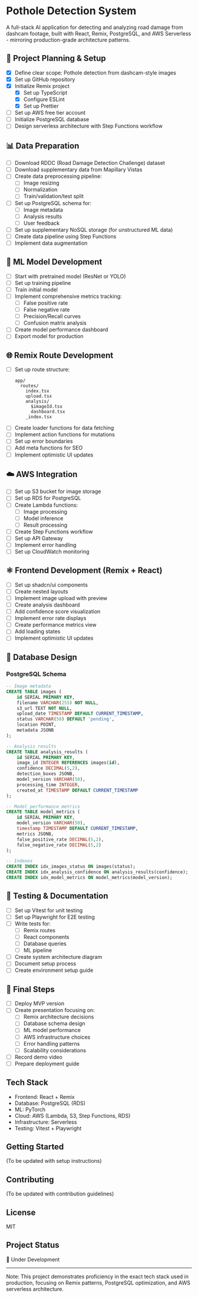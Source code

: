 # Pothole Detection System

A full-stack AI application for detecting and analyzing road damage from dashcam footage, built with React, Remix, PostgreSQL, and AWS Serverless - mirroring production-grade architecture patterns.

## 🎯 Project Planning & Setup

- [x] Define clear scope: Pothole detection from dashcam-style images
- [x] Set up GitHub repository
- [x] Initialize Remix project
  - [x] Set up TypeScript
  - [x] Configure ESLint
  - [x] Set up Prettier
- [ ] Set up AWS free tier account
- [ ] Initialize PostgreSQL database
- [ ] Design serverless architecture with Step Functions workflow

## 📊 Data Preparation

- [ ] Download RDDC (Road Damage Detection Challenge) dataset
- [ ] Download supplementary data from Mapillary Vistas
- [ ] Create data preprocessing pipeline:
  - [ ] Image resizing
  - [ ] Normalization
  - [ ] Train/validation/test split
- [ ] Set up PostgreSQL schema for:
  - [ ] Image metadata
  - [ ] Analysis results
  - [ ] User feedback
- [ ] Set up supplementary NoSQL storage (for unstructured ML data)
- [ ] Create data pipeline using Step Functions
- [ ] Implement data augmentation

## 🤖 ML Model Development

- [ ] Start with pretrained model (ResNet or YOLO)
- [ ] Set up training pipeline
- [ ] Train initial model
- [ ] Implement comprehensive metrics tracking:
  - [ ] False positive rate
  - [ ] False negative rate
  - [ ] Precision/Recall curves
  - [ ] Confusion matrix analysis
- [ ] Create model performance dashboard
- [ ] Export model for production

## 🌐 Remix Route Development

- [ ] Set up route structure:
  ```
  app/
    routes/
      index.tsx
      upload.tsx
      analysis/
        $imageId.tsx
        dashboard.tsx
      _index.tsx
  ```
- [ ] Create loader functions for data fetching
- [ ] Implement action functions for mutations
- [ ] Set up error boundaries
- [ ] Add meta functions for SEO
- [ ] Implement optimistic UI updates

## ☁️ AWS Integration

- [ ] Set up S3 bucket for image storage
- [ ] Set up RDS for PostgreSQL
- [ ] Create Lambda functions:
  - [ ] Image processing
  - [ ] Model inference
  - [ ] Result processing
- [ ] Create Step Functions workflow
- [ ] Set up API Gateway
- [ ] Implement error handling
- [ ] Set up CloudWatch monitoring

## ⚛️ Frontend Development (Remix + React)

- [ ] Set up shadcn/ui components
- [ ] Create nested layouts
- [ ] Implement image upload with preview
- [ ] Create analysis dashboard
- [ ] Add confidence score visualization
- [ ] Implement error rate displays
- [ ] Create performance metrics view
- [ ] Add loading states
- [ ] Implement optimistic UI updates

## 💾 Database Design

### PostgreSQL Schema

```sql
-- Image metadata
CREATE TABLE images (
    id SERIAL PRIMARY KEY,
    filename VARCHAR(255) NOT NULL,
    s3_url TEXT NOT NULL,
    upload_date TIMESTAMP DEFAULT CURRENT_TIMESTAMP,
    status VARCHAR(50) DEFAULT 'pending',
    location POINT,
    metadata JSONB
);

-- Analysis results
CREATE TABLE analysis_results (
    id SERIAL PRIMARY KEY,
    image_id INTEGER REFERENCES images(id),
    confidence DECIMAL(5,2),
    detection_boxes JSONB,
    model_version VARCHAR(50),
    processing_time INTEGER,
    created_at TIMESTAMP DEFAULT CURRENT_TIMESTAMP
);

-- Model performance metrics
CREATE TABLE model_metrics (
    id SERIAL PRIMARY KEY,
    model_version VARCHAR(50),
    timestamp TIMESTAMP DEFAULT CURRENT_TIMESTAMP,
    metrics JSONB,
    false_positive_rate DECIMAL(5,2),
    false_negative_rate DECIMAL(5,2)
);

-- Indexes
CREATE INDEX idx_images_status ON images(status);
CREATE INDEX idx_analysis_confidence ON analysis_results(confidence);
CREATE INDEX idx_model_metrics ON model_metrics(model_version);
```

## 🧪 Testing & Documentation

- [ ] Set up Vitest for unit testing
- [ ] Set up Playwright for E2E testing
- [ ] Write tests for:
  - [ ] Remix routes
  - [ ] React components
  - [ ] Database queries
  - [ ] ML pipeline
- [ ] Create system architecture diagram
- [ ] Document setup process
- [ ] Create environment setup guide

## 🚀 Final Steps

- [ ] Deploy MVP version
- [ ] Create presentation focusing on:
  - [ ] Remix architecture decisions
  - [ ] Database schema design
  - [ ] ML model performance
  - [ ] AWS infrastructure choices
  - [ ] Error handling patterns
  - [ ] Scalability considerations
- [ ] Record demo video
- [ ] Prepare deployment guide

## Tech Stack

- Frontend: React + Remix
- Database: PostgreSQL (RDS)
- ML: PyTorch
- Cloud: AWS (Lambda, S3, Step Functions, RDS)
- Infrastructure: Serverless
- Testing: Vitest + Playwright

## Getting Started

(To be updated with setup instructions)

## Contributing

(To be updated with contribution guidelines)

## License

MIT

## Project Status

🚧 Under Development

---

Note: This project demonstrates proficiency in the exact tech stack used in production, focusing on Remix patterns, PostgreSQL optimization, and AWS serverless architecture.
